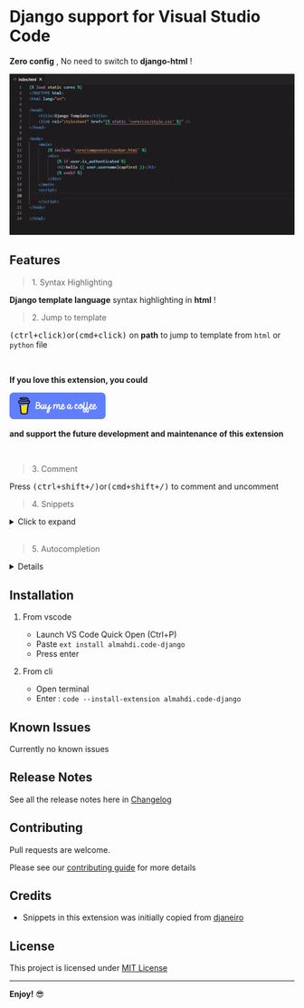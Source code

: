 # Django support for Visual Studio Code

**Zero config** , No need to switch to **django-html** !

![highlighting](images/feature-highlighting-n-jump.gif)

## Features

> 1\. Syntax Highlighting

**Django template language** syntax highlighting in **html** !

> 2\. Jump to template

<kbd>(ctrl+click)</kbd>or<kbd>(cmd+click)</kbd> on **path** to jump to template from `html` or `python` file

<br/>

**If you love this extension, you could**

[<img src='images/bmac-default-blue.webp' width='170' alt='Buy me a coffee' />](https://www.buymeacoffee.com/almahdi404)

**and support the future development and maintenance of this extension**

<br/>

> 3\. Comment

Press <kbd>(ctrl+shift+/)</kbd>or<kbd>(cmd+shift+/)</kbd> to comment and uncomment

> 4\. Snippets

<details>

<summary>Click to expand</summary>

<!-- StartSnippets -->

### _**admin**_ / _**classes**_

| Trigger            | Description                     |
| ------------------ | ------------------------------- |
| `modeladmin`       | Class \- admin.ModelAdmin       |
| `simplelistfilter` | Class \- admin.SimpleListFilter |
| `stackedinline`    | Class \- admin.StackedInline    |
| `tabularinline`    | Class \- admin.TabularInline    |

### _**admin**_ / _**imports**_

| Trigger      | Description                                |
| ------------ | ------------------------------------------ |
| `iadmin`     | from django.contrib import admin           |
| `iadminsite` | from django.contrib.admin import AdminSite |

### _**admin**_ / _**methods**_

| Trigger      | Description                                                          |
| ------------ | -------------------------------------------------------------------- |
| `register`   | Method \- Register model without providing a ModelAdmin              |
| `registerd`  | Method \- Register model with providing a ModelAdmin using decorator |
| `registerma` | Method \- Register model providing a ModelAdmin                      |

### _**admin**_ / _**options**_

| Trigger     | Description                     |
| ----------- | ------------------------------- |
| `fieldsets` | Option \- Model admin fieldsets |

### _**forms**_ / _**classes**_

| Trigger     | Description              |
| ----------- | ------------------------ |
| `form`      | Class \- forms.Form      |
| `modelform` | Class \- forms.ModelForm |

### _**forms**_ / _**fields**_

| Trigger          | Description                                                                                                        |
| ---------------- | ------------------------------------------------------------------------------------------------------------------ |
| `fbool`          | Field \- forms.BooleanField                                                                                        |
| `fchar`          | Field \- forms.CharField                                                                                           |
| `fchoice`        | Field \- forms.ChoiceField                                                                                         |
| `fcombo`         | Field \- forms.ComboField                                                                                          |
| `fdate`          | Field \- forms.DateField                                                                                           |
| `fdaterange`     | Field \- forms.DateRangeField. \*PostgreSQL specific form fields\*.                                                |
| `fdatetime`      | Field \- forms.DateTimeField                                                                                       |
| `fdatetimerange` | Field \- forms.DateTimeRangeField. \*PostgreSQL specific form fields\*.                                            |
| `fdecimal`       | Field \- forms.DecimalField                                                                                        |
| `fduration`      | Field \- forms.DurationField                                                                                       |
| `femail`         | Field \- forms.EmailField                                                                                          |
| `ffile`          | Field \- forms.FileField                                                                                           |
| `ffilepath`      | Field \- forms.FilePathField                                                                                       |
| `ffloat`         | Field \- forms.FloatField                                                                                          |
| `ffloatrange`    | Field \- forms.FloatRangeField. \*PostgreSQL specific form fields\*.                                               |
| `fip`            | Field \- forms.IPAddressField                                                                                      |
| `fhstore`        | Field \- forms.HStoreField. \*PostgreSQL specific form fields\*.                                                   |
| `fimg`           | Field \- forms.ImageField                                                                                          |
| `fint`           | Field \- forms.IntegerField                                                                                        |
| `fintrange`      | Field \- forms.IntegerRangeField. \*PostgreSQL specific form fields\*.                                             |
| `fip`            | Field \- forms.IPAddressField. This field has been deprecated since version 1.7 in favor of GenericIPAddressField. |
| `fjson`          | Field \- forms.JSONField. \*PostgreSQL specific form fields\*.                                                     |
| `fmochoice`      | Field \- forms.ModelChoiceField                                                                                    |
| `fmomuchoice`    | Field \- forms.ModelMultipleChoiceField                                                                            |
| `fmuchoice`      | Field \- forms.MultipleChoiceField                                                                                 |
| `fmuval`         | Field \- forms.MultiValueField                                                                                     |
| `fnullbool`      | Field \- forms.NullBooleanField                                                                                    |
| `fregex`         | Field \- forms.RegexField                                                                                          |
| `fsdatetime`     | Field \- forms.SplitDateTimeField                                                                                  |
| `fsimplearray`   | Field \- forms.SimpleArrayField. \*PostgreSQL specific form fields\*.                                              |
| `fslug`          | Field \- forms.SlugField                                                                                           |
| `fsplitarray`    | Field \- forms.SplitArrayField. \*PostgreSQL specific form fields\*.                                               |
| `ftchoice`       | Field \- forms.TypedChoiceField                                                                                    |
| `ftime`          | Field \- forms.TimeField                                                                                           |
| `ftmuchoice`     | Field \- forms.TypedMultipleChoiceField                                                                            |
| `ftypedmuchoice` | Field \- forms.TypedMultipleChoiceField                                                                            |
| `furl`           | Field \- forms.URLField                                                                                            |
| `fuuid`          | Field \- forms.UUIDField                                                                                           |

### _**forms**_ / _**imports**_

| Trigger       | Description                      |
| ------------- | -------------------------------- |
| `iforms`      | from django import forms         |
| `ipostgresff` | PostgreSQL specific forms fields |

### _**forms**_ / _**methods**_

| Trigger          | Description                       |
| ---------------- | --------------------------------- |
| `clean_data`     | Method \- Form clean field        |
| `clean_password` | Method \- Form confirm password   |
| `fsave`          | Method \- Form custom save method |

### _**imports**_ / _**general**_

| Trigger      | Description                                    |
| ------------ | ---------------------------------------------- |
| `iappforms`  | Import \- app.forms                            |
| `iappmodels` | Import \- app.models                           |
| `iappviews`  | Import \- app.views                            |
| `ireverse`   | from django.urls import reverse                |
| `isettings`  | from django.conf import settings               |
| `iusermodel` | from django.contrib.auth import get_user_model |

### _**models**_ / _**classes**_

| Trigger      | Description                     |
| ------------ | ------------------------------- |
| `manager`    | Class \- models.Manager         |
| `model`      | Class \- models.Model           |
| `modelfull`  | Class \- models.Model \(full\)  |
| `modelmixin` | Class \- models.Model \(mixin\) |
| `queryset`   | Class \- models.QuerySet        |

### _**models**_ / _**fields**_

| Trigger        | Description                                                     |
| -------------- | --------------------------------------------------------------- |
| `marray`       | Field \- models.ArrayField \*PostgreSQL specific model fields\* |
| `mauto`        | Field \- models.AutoField                                       |
| `mbigauto`     | Field \- models.BigAutoField                                    |
| `mbigint`      | Field \- models.BigIntegerField                                 |
| `mbinary`      | Field \- models.BinaryField                                     |
| `mbool`        | Field \- models.BooleanField                                    |
| `mchar`        | Field \- models.CharField                                       |
| `mcoseint`     | Field \- models.CommaSeparatedIntegerField                      |
| `mdate`        | Field \- models.DateField                                       |
| `mdatetime`    | Field \- models.DateTimeField                                   |
| `mdecimal`     | Field \- models.DecimalField                                    |
| `mduration`    | Field \- models.DurationField                                   |
| `memail`       | Field \- models.EmailField                                      |
| `mfile`        | Field \- models.FileField                                       |
| `mfilepath`    | Field \- models.FilePathField                                   |
| `mfk`          | Field \- models.ForeignKey                                      |
| `mfloat`       | Field \- models.FloatField                                      |
| `mgenericip`   | Field \- models.GenericIPAddressField                           |
| `mimg`         | Field \- models.ImageField                                      |
| `mint`         | Field \- models.IntegerField                                    |
| `mip`          | Field \- models.IPAddressField                                  |
| `mjson`        | Field \- models.JSONField \*PostgreSQL specific model fields\*  |
| `mm2m`         | Field \- models.ManyToManyField                                 |
| `mnullbool`    | Field \- models.NullBooleanField                                |
| `mo2o`         | Field \- models.OneToOneField                                   |
| `mphone`       | Field \- PhoneNumberField \(django\-phonenumber\-field\)        |
| `mposint`      | Field \- models.PositiveIntegerField                            |
| `mpossmallint` | Field \- models.PositiveSmallIntegerField                       |
| `mslug`        | Field \- models.SlugField                                       |
| `msmallint`    | Field \- models.SmallIntegerField                               |
| `mstore`       | Field \- models.HStoreField                                     |
| `mtext`        | Field \- models.TextField                                       |
| `mtime`        | Field \- models.TimeField                                       |
| `murl`         | Field \- models.URLField                                        |
| `musstate`     | Field \- USStateField \(django\-localflavor\)                   |
| `muuid`        | Field \- models.UUIDField                                       |
| `mxml`         | Field \- models.XMLField                                        |

### _**models**_ / _**imports**_

| Trigger        | Description                                                                 |
| -------------- | --------------------------------------------------------------------------- |
| `iappmanagers` | Import \- managers                                                          |
| `imodels`      | from django.db import models                                                |
| `ipostgresmf`  | from django.contrib.postgres.fields                                         |
| `iuc`          | For forwards compatibility, this decorator is available as of Django 1.4.2. |
| `isignals`     | from django.db.models.signals                                               |

### _**models**_ / _**methods**_

| Trigger            | Description                |
| ------------------ | -------------------------- |
| `get_absolute_url` | Method \- get_absolute_url |
| `receiver`         | Method \- receiver         |
| `str`              | Method \- \_\_str\_\_      |

### _**python**_ / _**imports**_

| Trigger      | Description                                 |
| ------------ | ------------------------------------------- |
| `inpdb`      | Import \- nose pdb debug tool               |
| `ipdb`       | Import \- ipdb debug tool                   |
| `itraceback` | Import \- traceback print exception         |
| `iul`        | from \_\_future\_\_ import unicode_literals |

### _**python**_ / _**methods**_

| Trigger    | Description             |
| ---------- | ----------------------- |
| `__init__` | Methods \- \_\_init\_\_ |

### _**templates**_ / _**filters**_

| Trigger                | Description                      |
| ---------------------- | -------------------------------- |
| `\|add`                | Filter \- add:Arg                |
| `\|addslashes`         | Filter \- addslashes             |
| `\|capfirst`           | Filter \- capfirst               |
| `\|center`             | Filter \- center:Arg             |
| `\|cut`                | Filter \- cut:Arg                |
| `\|date`               | Filter \- date                   |
| `\|default`            | Filter \- default:Arg            |
| `\|default_if_none`    | Filter \- default_if_none:Arg    |
| `\|dictsort`           | Filter \- dictsort:Arg           |
| `\|dictsortreversed`   | Filter \- dictsortreversed:Arg   |
| `\|divisibleby`        | Filter \- divisibleby:Arg        |
| `\|escape`             | Filter \- escape                 |
| `\|escapejs`           | Filter \- escapejs               |
| `\|filesizeformat`     | Filter \- filesizeformat         |
| `\|first`              | Filter \- first                  |
| `\|floatformat`        | Filter \- floatformat            |
| `\|force_escape`       | Filter \- force_escape           |
| `\|get_digit`          | Filter \- get_digit              |
| `\|iriencode`          | Filter \- iriencode              |
| `\|join`               | Filter \- join:Arg               |
| `\|last`               | Filter \- last                   |
| `\|length`             | Filter \- length                 |
| `\|length_is`          | Filter \- length_is:Arg          |
| `\|linebreaks`         | Filter \- linebreaks             |
| `\|linebreaksbr`       | Filter \- linebreaksbr           |
| `\|linenumbers`        | Filter \- linenumbers            |
| `\|ljust`              | Filter \- ljust                  |
| `\|lower`              | Filter \- lower                  |
| `\|make_list`          | Filter \- make_list              |
| `\|phone2numeric`      | Filter \- phone2numeric          |
| `\|pluralize`          | Filter \- pluralize              |
| `\|pprint`             | Filter \- pprint                 |
| `\|random`             | Filter \- random                 |
| `\|rjust`              | Filter \- rjust                  |
| `\|safe`               | Filter \- safe                   |
| `\|safeseq`            | Filter \- safeseq                |
| `\|slice`              | Filter \- slice:Arg              |
| `\|slugify`            | Filter \- slugify                |
| `\|stringformat`       | Filter \- stringformat           |
| `\|striptags`          | Filter \- striptags              |
| `\|time`               | Filter \- time:Arg               |
| `\|timesince`          | Filter \- timesince:Arg          |
| `\|timeuntil`          | Filter \- timeuntil:Arg          |
| `\|title`              | Filter \- title                  |
| `\|truncatechars`      | Filter \- truncatechars:Arg      |
| `\|truncatechars_html` | Filter \- truncatechars_html:Arg |
| `\|truncatewords`      | Filter \- truncatewords:Arg      |
| `\|truncatewords_html` | Filter \- truncatewords_html:Arg |
| `\|unordered_list`     | Filter \- unordered_list         |
| `\|upper`              | Filter \- upper                  |
| `\|urlencode`          | Filter \- urlencode              |
| `\|urlize`             | Filter \- urlize                 |
| `\|urlizetrunc`        | Filter \- urlizetrunc            |
| `\|wordcount`          | Filter \- wordcount              |
| `\|wordwrap`           | Filter \- wordwrap               |
| `\|yesno`              | Filter \- yesno:Arg              |

### _**templates**_ / _**imports**_

| Trigger   | Description    |
| --------- | -------------- |
| `li18n`   | Load \- i18n   |
| `ll10n`   | Load \- l10n   |
| `load`    | Load \- any    |
| `lstatic` | Load \- static |
| `ltz`     | Load \- tz     |

### _**templates**_ / _**tags**_

| Trigger                     | Description                                                   |
| --------------------------- | ------------------------------------------------------------- |
| `autoescape`                | \{% autoescape %\} \{% endautoescape %\}                      |
| `autoescape_paste`          | \{% autoescape %\} \(paste\) \{% endautoescape %\}            |
| `block`                     | \{% block %\} \{% endblock %\}                                |
| `block_paste`               | \{% block %\} \(paste\) \{% endblock %\}                      |
| `blocktrans`                | \{% blocktrans %\} \{% endblocktrans %\}                      |
| `blocktrans_paste`          | \{% blocktrans %\} \(paste\) \{% endblocktrans %\}            |
| `blocktrans_with`           | \{% blocktrans with %\} \{% endblocktrans %\}                 |
| `blocktrans_with_paste`     | \{% blocktrans with %\} \(paste\) \{% endblocktrans %\}       |
| `blocktranslate`            | \{% blocktranslate %\} \{% endblocktranslate %\}              |
| `blocktranslate_paste`      | \{% blocktranslate %\} \(paste\) \{% endblocktranslate %\}    |
| `blocktranslate_with`       | \{% blocktranslate as %\} \{% endblocktranslate %\}           |
| `blocktranslate_with_paste` | \{% blocktranslate as %\} \(paste\) \{% endblocktranslate %\} |
| `comment`                   | \{\# \#\}                                                     |
| `comment_block`             | \{% comment %\} \{% endcomment %\}                            |
| `comment_paste`             | \{% comment %\} \(paste\) \{% endcomment %\}                  |
| `csrf_token`                | \{% csrf_token %\}                                            |
| `cycle`                     | \{% cycle %\}                                                 |
| `debug`                     | \{% debug %\}                                                 |
| `elif`                      | \{% elif %\}                                                  |
| `else`                      | \{% else %\}                                                  |
| `empty`                     | \{% empty %\}                                                 |
| `endautoescape`             | \{% endautoescape %\}                                         |
| `endblock`                  | \{% endblock %\}                                              |
| `endcomment`                | \{% endcomment %\}                                            |
| `endfilter`                 | \{% endfilter %\}                                             |
| `endfor`                    | \{% endfor %\}                                                |
| `endif`                     | \{% endif %\}                                                 |
| `endifchanged`              | \{% endifchanged %\}                                          |
| `endspaceless`              | \{% endspaceless %\}                                          |
| `endverbatim`               | \{% endverbatim %\}                                           |
| `endwith`                   | \{% endwith %\}                                               |
| `extends`                   | \{% extends '...' %\}                                         |
| `filter`                    | \{% filter %\} \{% endfilter %\}                              |
| `filter_paste`              | \{% filter %\} \(paste\) \{% endfilter %\}                    |
| `firstof`                   | \{% firstof %\}                                               |
| `for`                       | \{% for %\} \{% endfor %\}                                    |
| `for_paste`                 | \{% for %\} \(paste\) \{% endfor %\}                          |
| `forempty`                  | \{% forempty %\} \{% empty %\} \{% endfor %\}                 |
| `forempty_paste`            | \{% forempty %\} \(paste\) \{% empty %\} \{% endfor %\}       |
| `if`                        | \{% if %\} \{% endif %\}                                      |
| `if_paste`                  | \{% if %\} \(paste\) \{% endif %\}                            |
| `ifchanged`                 | \{% ifchanged %\} \{% endifchanged %\}                        |
| `ifchanged_paste`           | \{% ifchanged %\} \(paste\) \{% endifchanged %\}              |
| `ifelse`                    | \{% if %\} \{% else %\} \{% endif %\}                         |
| `ifelse_paste`              | \{% if %\} \(paste\) \{% else %\} \{% endif %\}               |
| `include`                   | \{% include '...' %\}                                         |
| `lorem`                     | \{% lorem %\}                                                 |
| `now`                       | \{% now %\}                                                   |
| `regroup`                   | \{% regroup %\}                                               |
| `regroup_example`           | \{% regroup %\} \(example\)                                   |
| `resetcycle`                | \{% resetcycle %\}                                            |
| `spaceless`                 | \{% spaceless %\} \{% endspaceless %\}                        |
| `spaceless_paste`           | \{% spaceless %\} \(paste\) \{% endspaceless %\}              |
| `static`                    | \{% static '...' %\}                                          |
| `static_paste`              | \{% static '\(paste\)' %\}                                    |
| `tag`                       | \{% tag %\}                                                   |
| `templatetag`               | \{% templatetag %\}                                           |
| `translate`                 | \{% translate '' %\}                                          |
| `translate_paste`           | \{% translate '\(paste\)' %\}                                 |
| `url`                       | \{% url '...' %\}                                             |
| `urlas`                     | \{% url '...' as var %\}                                      |
| `urlpk`                     | \{% url '...' pk=object.pk %\}                                |
| `urlslug`                   | \{% url '...' slug=object.slug %\}                            |
| `verbatim`                  | \{% verbatim %\} \{% endverbatim %\}                          |
| `verbatim_paste`            | \{% verbatim %\} \(paste\) \{% endverbatim %\}                |
| `widthratio`                | \{% widthratio %\}                                            |
| `with`                      | \{% with %\} \{% endwith %\}                                  |
| `with_paste`                | \{% with %\} \(paste\) \{% endwith %\}                        |

### _**templates**_ / _**variables**_

| Trigger    | Description             |
| ---------- | ----------------------- |
| `super`    | Variable \- block.super |
| `username` | Variable \- username    |
| `variable` | Variable \- empty       |

### _**templatetags**_ / _**functions**_

| Trigger                   | Description              |
| ------------------------- | ------------------------ |
| `register_assignment_tag` | Custom Tag \- Assignment |
| `register_filter`         | Custom Filter \- Regular |
| `register_inclusion_tag`  | Custom Tag \- Inclusion  |
| `register_simple_tag`     | Custom Tag \- Simple     |

### _**templatetags**_ / _**imports**_

| Trigger           | Description                         |
| ----------------- | ----------------------------------- |
| `idefaultfilters` | from django.template.defaultfilters |
| `ilib`            | TemplateTags \- Import Library      |

### _**urls**_ / _**imports**_

| Trigger         | Description                                          |
| --------------- | ---------------------------------------------------- |
| `iconf_urls`    | Utility functions for use in URLconfs.               |
| `iconf_urls`    | Utilityfunctions for use in URLconfs.                |
| `iurlresolvers` | \*Deprecated since version 1.10\* Utility functions. |
| `iurls`         | Utility functions for use in URLconfs.               |
| `iurls`         | Utility functions for use in URLconfs.               |

### _**urls**_ / _**methods**_

| Trigger       | Description                        |
| ------------- | ---------------------------------- |
| `path_inline` | Route \- path\(route, view, name\) |
| `path_stack`  | Route \- path\(route, view, name\) |
| `url_inline`  | Route \- url\(regex, view, name\)  |
| `url_stack`   | Route \- url\(regex, view, name\)  |
| `urlpatterns` | urlpatterns = \[\]                 |

### _**urls**_ / _**regexes**_

| Trigger      | Description           |
| ------------ | --------------------- |
| `repk`       | Regex \- PK URL       |
| `reslug`     | Regex \- Slug URL     |
| `reusername` | Regex \- Username URL |

### _**views**_ / _**classes**_

| Trigger        | Description                    |
| -------------- | ------------------------------ |
| `createview`   | View \- class \(CreateView\)   |
| `deleteview`   | View \- class \(DeleteView\)   |
| `detailview`   | View \- class \(DetailView\)   |
| `listview`     | View \- class \(ListView\)     |
| `templateview` | View \- class \(TemplateView\) |
| `updateview`   | View \- class \(UpdateView\)   |

### _**views**_ / _**functions**_

| Trigger   | Description                       |
| --------- | --------------------------------- |
| `view`    | View \- function \(render\)       |
| `view_hr` | View \- function \(httpResponse\) |

### _**views**_ / _**imports**_

| Trigger         | Description                          |
| --------------- | ------------------------------------ |
| `igenericviews` | from django.views.generic            |
| `ihttpresponse` | from django.http import HttpResponse |
| `imessages`     | from django.contrib import messages  |
| `irender`       | from django.shortcuts import render  |
| `ivdcache`      | from django.views.decorators.http    |
| `ivdhttp`       | from django.views.decorators.http    |

### _**views**_ / _**methods**_

| Trigger            | Description                |
| ------------------ | -------------------------- |
| `dispatch`         | Method \- dispatch         |
| `get_context_data` | Method \- get_context_data |
| `get_queryset`     | Method \- get_queryset     |

<!-- EndSnippets -->

</details>

<br/>

> 5\. Autocompletion

<details>

**Template, staticfiles and url names autocompletion**

works on html and python files.

![highlighting](images/autocompletion_in_html.gif)
![highlighting](images/autocompletion_in_python.gif)

ATTENTION: whenever you create a template or register a new url you need to run the command `Code Django: update cache` or wait for the cache to update itself.

</details>

## Installation

1. From vscode

   - Launch VS Code Quick Open (Ctrl+P)
   - Paste `ext install almahdi.code-django`
   - Press enter

2. From cli

   - Open terminal
   - Enter : `code --install-extension almahdi.code-django`

## Known Issues

Currently no known issues

## Release Notes

See all the release notes here in [Changelog](https://github.com/almahdi404/code-django/blob/main/CHANGELOG.md)

## Contributing

Pull requests are welcome.

Please see our [contributing guide](https://github.com/almahdi404/code-django/blob/main/CONTRIBUTING.md) for more details

## Credits

- Snippets in this extension was initially copied from [djaneiro](https://github.com/ScottBarkman/vscode-djaneiro)

## License

This project is licensed under [MIT License](https://github.com/almahdi404/code-django/blob/main/LICENSE)

---

**Enjoy!** 😎
